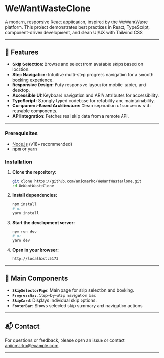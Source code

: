 # WeWantWasteClone

A modern, responsive React application, inspired by the WeWantWaste platform. This project demonstrates best practices in React, TypeScript, component-driven development, and clean UI/UX with Tailwind CSS.

---

## 🚀 Features

- **Skip Selection:** Browse and select from available skips based on location.
- **Step Navigation:** Intuitive multi-step progress navigation for a smooth booking experience.
- **Responsive Design:** Fully responsive layout for mobile, tablet, and desktop.
- **Accessible UI:** Keyboard navigation and ARIA attributes for accessibility.
- **TypeScript:** Strongly typed codebase for reliability and maintainability.
- **Component-Based Architecture:** Clean separation of concerns with reusable components.
- **API Integration:** Fetches real skip data from a remote API.

---

### Prerequisites

- [Node.js](https://nodejs.org/) (v18+ recommended)
- [npm](https://www.npmjs.com/) or [yarn](https://yarnpkg.com/)

### Installation

1. **Clone the repository:**
   ```bash
   git clone https://github.com/anicmarko/WeWantWasteClone.git
   cd WeWantWasteClone
   ```

2. **Install dependencies:**
   ```bash
   npm install
   # or
   yarn install
   ```

3. **Start the development server:**
   ```bash
   npm run dev
   # or
   yarn dev
   ```

4. **Open in your browser:**
   ```
   http://localhost:5173
   ```

---

## 🧩 Main Components

- **`SkipSelectorPage`**: Main page for skip selection and booking.
- **`ProgressNav`**: Step-by-step navigation bar.
- **`SkipCard`**: Displays individual skip options.
- **`FooterBar`**: Shows selected skip summary and navigation actions.

---

## 📬 Contact

For questions or feedback, please open an issue or contact [aniicmarko@example.com](mailto:aniicmarko@gmail.com).

---